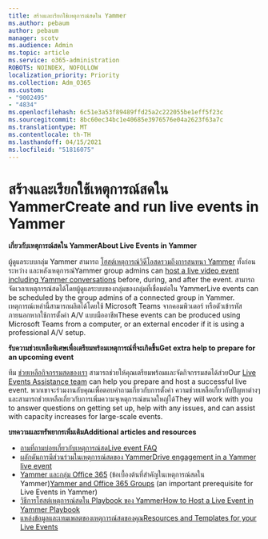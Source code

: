 ```yaml
---
title: สร้างและเรียกใช้เหตุการณ์สดใน Yammer
ms.author: pebaum
author: pebaum
manager: scotv
ms.audience: Admin
ms.topic: article
ms.service: o365-administration
ROBOTS: NOINDEX, NOFOLLOW
localization_priority: Priority
ms.collection: Adm_O365
ms.custom:
- "9002495"
- "4834"
ms.openlocfilehash: 6c51e3a53f89489ffd25a2c222055be1eff5f23c
ms.sourcegitcommit: 8bc60ec34bc1e40685e3976576e04a2623f63a7c
ms.translationtype: MT
ms.contentlocale: th-TH
ms.lasthandoff: 04/15/2021
ms.locfileid: "51816075"
---
```

# <a name="create-and-run-live-events-in-yammer"></a><span data-ttu-id="891f9-102">สร้างและเรียกใช้เหตุการณ์สดใน Yammer</span><span class="sxs-lookup"><span data-stu-id="891f9-102">Create and run live events in Yammer</span></span>

<span data-ttu-id="891f9-103">**เกี่ยวกับเหตุการณ์สดใน Yammer**</span><span class="sxs-lookup"><span data-stu-id="891f9-103">**About Live Events in Yammer**</span></span>

<span data-ttu-id="891f9-104">ผู้ดูแลระบบกลุ่ม Yammer สามารถ [โฮสต์เหตุการณ์วิดีโอสดรวมถึงการสนทนา Yammer](https://docs.microsoft.com/yammer/manage-yammer-groups/yammer-live-events) ทั้งก่อน ระหว่าง และหลังเหตุการณ์</span><span class="sxs-lookup"><span data-stu-id="891f9-104">Yammer group admins can [host a live video event including Yammer conversations](https://docs.microsoft.com/yammer/manage-yammer-groups/yammer-live-events) before, during, and after the event.</span></span> <span data-ttu-id="891f9-105">สามารถจัดเวลาเหตุการณ์สดได้โดยผู้ดูแลระบบของกลุ่มของกลุ่มที่เชื่อมต่อใน Yammer</span><span class="sxs-lookup"><span data-stu-id="891f9-105">Live events can be scheduled by the group admins of a connected group in Yammer.</span></span> <span data-ttu-id="891f9-106">เหตุการณ์เหล่านี้สามารถผลิตได้โดยใช้ Microsoft Teams จากคอมพิวเตอร์ หรือตัวเข้ารหัสภายนอกหากใช้การตั้งค่า A/V แบบมืออาชีพ</span><span class="sxs-lookup"><span data-stu-id="891f9-106">These events can be produced using Microsoft Teams from a computer, or an external encoder if it is using a professional A/V setup.</span></span>

<span data-ttu-id="891f9-107">**รับความช่วยเหลือพิเศษเพื่อเตรียมพร้อมเหตุการณ์ที่จะเกิดขึ้น**</span><span class="sxs-lookup"><span data-stu-id="891f9-107">**Get extra help to prepare for an upcoming event**</span></span>

<span data-ttu-id="891f9-108">ทีม [ช่วยเหลือกิจกรรมสดของเรา](https://aka.ms/AA87gbh) สามารถช่วยให้คุณเตรียมพร้อมและจัดกิจกรรมสดได้ส่วย</span><span class="sxs-lookup"><span data-stu-id="891f9-108">Our [Live Events Assistance team](https://aka.ms/AA87gbh) can help you prepare and host a successful live event.</span></span> <span data-ttu-id="891f9-109">พวกเขาจะร่วมงานกับคุณเพื่อตอบคําถามเกี่ยวกับการตั้งค่า ความช่วยเหลือเกี่ยวกับปัญหาต่างๆ และสามารถช่วยเหลือเกี่ยวกับการเพิ่มความจุเหตุการณ์ขนาดใหญ่ได้</span><span class="sxs-lookup"><span data-stu-id="891f9-109">They will work with you to answer questions on getting set up, help with any issues, and can assist with capacity increases for large-scale events.</span></span>

<span data-ttu-id="891f9-110">**บทความและทรัพยากรเพิ่มเติม**</span><span class="sxs-lookup"><span data-stu-id="891f9-110">**Additional articles and resources**</span></span>

- [<span data-ttu-id="891f9-111">ถามที่ถามบ่อยเกี่ยวกับเหตุการณ์สด</span><span class="sxs-lookup"><span data-stu-id="891f9-111">Live event FAQ</span></span>](https://support.office.com/article/43bbd59d-a734-4c8f-923d-6a239d137d34)
- [<span data-ttu-id="891f9-112">ผลักดันการมีส่วนร่วมในเหตุการณ์สดของ Yammer</span><span class="sxs-lookup"><span data-stu-id="891f9-112">Drive engagement in a Yammer live event</span></span>](https://support.office.com/article/drive-engagement-in-a-yammer-live-event-c0244ad8-6dcb-419c-add9-2e4a00543412?ui=en-US&rs=en-US&ad=US)
- <span data-ttu-id="891f9-113">[Yammer และกลุ่ม Office 365](https://docs.microsoft.com/yammer/manage-yammer-groups/yammer-and-office-365-groups) (ข้อเบื้องต้นที่สําคัญในเหตุการณ์สดใน Yammer)</span><span class="sxs-lookup"><span data-stu-id="891f9-113">[Yammer and Office 365 Groups](https://docs.microsoft.com/yammer/manage-yammer-groups/yammer-and-office-365-groups) (an important prerequisite for Live Events in Yammer)</span></span>
- [<span data-ttu-id="891f9-114">วิธีการโฮสต์เหตุการณ์สดใน Playbook ของ Yammer</span><span class="sxs-lookup"><span data-stu-id="891f9-114">How to Host a Live Event in Yammer Playbook</span></span>](https://aka.ms/LiveEventsinYammerplaybook)
- [<span data-ttu-id="891f9-115">แหล่งข้อมูลและเทมเพลตของเหตุการณ์สดของคุณ</span><span class="sxs-lookup"><span data-stu-id="891f9-115">Resources and Templates for your Live Events</span></span>](https://aka.ms/LiveEventYammerTemplates)
